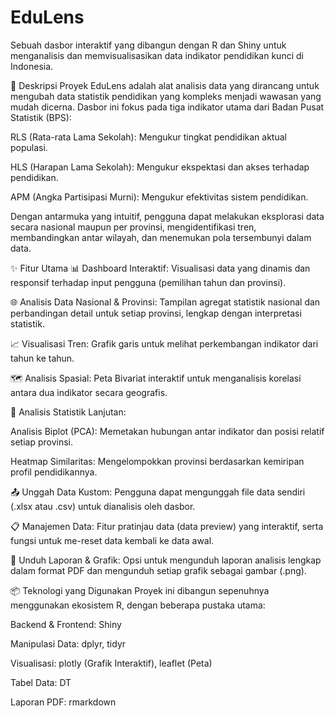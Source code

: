 # EduLens
Sebuah dasbor interaktif yang dibangun dengan R dan Shiny untuk menganalisis dan memvisualisasikan data indikator pendidikan kunci di Indonesia.

📖 Deskripsi Proyek
EduLens adalah alat analisis data yang dirancang untuk mengubah data statistik pendidikan yang kompleks menjadi wawasan yang mudah dicerna. Dasbor ini fokus pada tiga indikator utama dari Badan Pusat Statistik (BPS):

RLS (Rata-rata Lama Sekolah): Mengukur tingkat pendidikan aktual populasi.

HLS (Harapan Lama Sekolah): Mengukur ekspektasi dan akses terhadap pendidikan.

APM (Angka Partisipasi Murni): Mengukur efektivitas sistem pendidikan.

Dengan antarmuka yang intuitif, pengguna dapat melakukan eksplorasi data secara nasional maupun per provinsi, mengidentifikasi tren, membandingkan antar wilayah, dan menemukan pola tersembunyi dalam data.

✨ Fitur Utama
📊 Dashboard Interaktif: Visualisasi data yang dinamis dan responsif terhadap input pengguna (pemilihan tahun dan provinsi).

🌐 Analisis Data Nasional & Provinsi: Tampilan agregat statistik nasional dan perbandingan detail untuk setiap provinsi, lengkap dengan interpretasi statistik.

📈 Visualisasi Tren: Grafik garis untuk melihat perkembangan indikator dari tahun ke tahun.

🗺️ Analisis Spasial: Peta Bivariat interaktif untuk menganalisis korelasi antara dua indikator secara geografis.

🔬 Analisis Statistik Lanjutan:

Analisis Biplot (PCA): Memetakan hubungan antar indikator dan posisi relatif setiap provinsi.

Heatmap Similaritas: Mengelompokkan provinsi berdasarkan kemiripan profil pendidikannya.

📤 Unggah Data Kustom: Pengguna dapat mengunggah file data sendiri (.xlsx atau .csv) untuk dianalisis oleh dasbor.

📋 Manajemen Data: Fitur pratinjau data (data preview) yang interaktif, serta fungsi untuk me-reset data kembali ke data awal.

📄 Unduh Laporan & Grafik: Opsi untuk mengunduh laporan analisis lengkap dalam format PDF dan mengunduh setiap grafik sebagai gambar (.png).

📦 Teknologi yang Digunakan
Proyek ini dibangun sepenuhnya menggunakan ekosistem R, dengan beberapa pustaka utama:

Backend & Frontend: Shiny

Manipulasi Data: dplyr, tidyr

Visualisasi: plotly (Grafik Interaktif), leaflet (Peta)

Tabel Data: DT

Laporan PDF: rmarkdown
